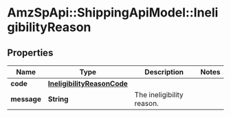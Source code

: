 # AmzSpApi::ShippingApiModel::IneligibilityReason

## Properties
Name | Type | Description | Notes
------------ | ------------- | ------------- | -------------
**code** | [**IneligibilityReasonCode**](IneligibilityReasonCode.md) |  | 
**message** | **String** | The ineligibility reason. | 

